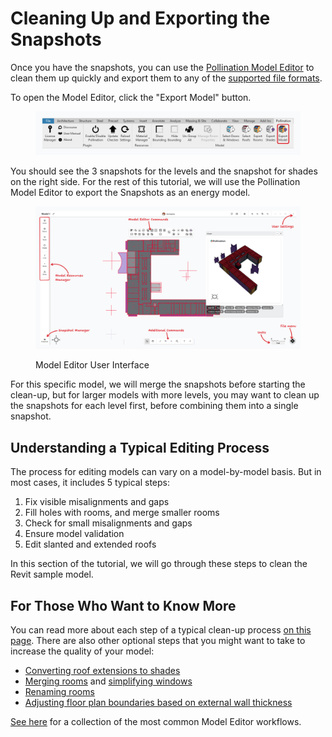 # Cleaning Up and Exporting the Snapshots

Once you have the snapshots, you can use the [Pollination Model Editor](broken-reference) to clean them up quickly and export them to any of the [supported file formats](../../../model-editor/supported-file-formats/export.md).

To open the Model Editor, click the "Export Model" button.

<figure><img src="../../../.gitbook/assets/image (53).png" alt=""><figcaption></figcaption></figure>

You should see the 3 snapshots for the levels and the snapshot for shades on the right side. For the rest of this tutorial, we will use the Pollination Model Editor to export the Snapshots as an energy model.

<figure><img src="../../../.gitbook/assets/image (178).png" alt=""><figcaption><p>Model Editor User Interface</p></figcaption></figure>

For this specific model, we will merge the snapshots before starting the clean-up, but for larger models with more levels, you may want to clean up the snapshots for each level first, before combining them into a single snapshot.

## Understanding a Typical Editing Process

The process for editing models can vary on a model-by-model basis. But in most cases, it includes 5 typical steps:

1. Fix visible misalignments and gaps
2. Fill holes with rooms, and merge smaller rooms
3. Check for small misalignments and gaps
4. Ensure model validation
5. Edit slanted and extended roofs

In this section of the tutorial, we will go through these steps to clean the Revit sample model.&#x20;

## For Those Who Want to Know More

You can read more about each step of a typical clean-up process [on this page](../../../model-editor/typical-editing-process-breakdown.md). There are also other optional steps that you might want to take to increase the quality of your model:

* [Converting roof extensions to shades](../../../model-editor/workflows/editing-roofs.md)
* [Merging rooms](../../../model-editor/workflows/merging-rooms-with-similar-programs.md) and [simplifying windows](../../../model-editor/workflows/simplifying-windows.md)
* [Renaming rooms](../../../model-editor/workflows/renaming-rooms.md)
* [Adjusting floor plan boundaries based on external wall thickness](../../../model-editor/workflows/adjusting-floor-plans-for-exterior-wall-thickness.md)

[See here](../../../model-editor/workflows/) for a collection of the most common Model Editor workflows.

